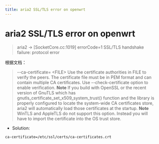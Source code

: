 ```yaml
---
title: aria2 SSL/TLS error on openwrt
---
```

# aria2 SSL/TLS error on openwrt

> aria2 -> [SocketCore.cc:1019] errorCode=1 SSL/TLS handshake failure: protocol error
<!-- truncate -->
根据文档：

> --ca-certificate= \<FILE\> Use the certificate authorities in FILE to verify the peers. The certificate file must be in PEM format and can contain multiple CA certificates. Use --check-certificate option to enable verification. **Note** If you build with OpenSSL or the recent version of GnuTLS which has gnutls_certificate_set_x509_system_trust() function and the library is properly configured to locate the system-wide CA certificates store, aria2 will automatically load those certificates at the startup. **Note** WinTLS and AppleTLS do not support this option. Instead you will have to import the certificate into the OS trust store.

- Solution:

```
ca-certificate=/etc/ssl/certs/ca-certificates.crt
```

